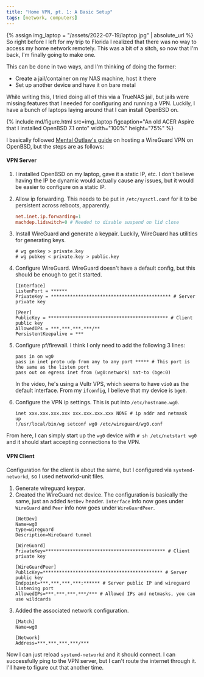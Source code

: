 ```yaml
---
title: "Home VPN, pt. 1: A Basic Setup"
tags: [network, computers]
---
```

{% assign img_laptop = "/assets/2022-07-19/laptop.jpg" | absolute_url %}
So right before I left for my trip to Florida I realized that there was no way to access my
home network remotely. This was a bit of a sitch, so now that I'm back, I'm finally going to make one.

This can be done in two ways, and I'm thinking of doing the former:
- Create a jail/container on my NAS machine, host it there
- Set up another device and have it on bare metal

While writing this, I tried doing all of this via a TrueNAS jail, but jails were missing features that I needed
for configuring and running a VPN. Luckily, I have a bunch of laptops laying around that I can install
OpenBSD on.

{% include md/figure.html src=img_laptop figcaption="An old ACER Aspire that I installed OpenBSD 7.1 onto" width="100%" height="75%" %}

I basically followed [Mental Outlaw's guide](https://www.youtube.com/watch?v=szGsh5J9bzY) on hosting a 
WireGuard VPN on OpenBSD, but the steps are as follows:

#### VPN Server
1. I installed OpenBSD on my laptop, gave it a static IP, etc. I don't believe having the IP be
dynamic would actually cause any issues, but it would be easier to configure on a static IP.

2. Allow ip forwarding. This needs to be put in `/etc/sysctl.conf` for it to be persistent across reboots, apparently.
    ```conf
    net.inet.ip.forwarding=1
    machdep.lidswitch=0 # Needed to disable suspend on lid close
    ```

3. Install WireGuard and generate a keypair. Luckily, WireGuard has utilities for generating keys.
    ```
    # wg genkey > private.key
    # wg pubkey < private.key > public.key
    ```

4. Configure WireGuard. WireGuard doesn't have a default config, but this should be enough to get it started.
    ```
    [Interface]
    ListenPort = ******
    PrivateKey = ******************************************** # Server private key
    
    [Peer]
    PublicKey = ******************************************** # Client public key
    AllowedIPs = ***.***.***.***/**
    PersistentKeepalive = ***
    ```

5. Configure pf/firewall. I think I only need to add the following 3 lines:
    ```
    pass in on wg0
    pass in inet proto udp from any to any port ***** # This port is the same as the listen port
    pass out on egress inet from (wg0:network) nat-to (bge:0)
    ```
   In the video, he's using a Vultr VPS, which seems to have `vio0` as the default interface.
   From my `ifconfig`, I believe that my device is `bge0`.

6. Configure the VPN ip settings. This is put into `/etc/hostname.wg0`.
    ```
    inet xxx.xxx.xxx.xxx xxx.xxx.xxx.xxx NONE # ip addr and netmask
    up
    !/usr/local/bin/wg setconf wg0 /etc/wireguard/wg0.conf
    ```
From here, I can simply start up the `wg0` device with
    ```
    # sh /etc/netstart wg0
    ```
and it should start accepting connections to the VPN.

#### VPN Client
Configuration for the client is about the same, but I configured via `systemd-networkd`, so I used networkd-unit files.
1. Generate wireguard keypar.
2. Created the WireGuard net device. The configuration is basically the same, just an added `NetDev` header. 
`Interface` info now goes under `WireGuard` and `Peer` info now goes under `WireGuardPeer`.
    ```
    [NetDev]
    Name=wg0
    type=wireguard
    Description=WireGuard tunnel
    
    [WireGuard]
    PrivateKey=******************************************** # Client private key

    [WireGuardPeer]
    PublicKey=******************************************** # Server public key
    Endpoint=***.***.***.***:****** # Server public IP and wireguard listening port
    AllowedIPs=***.***.***.***/*** # Allowed IPs and netmasks, you can use wildcards
    ```
3. Added the associated network configuration. 
    ```
    [Match]
    Name=wg0
    
    [Network]
    Address=***.***.***.***/***
    ```

Now I can just reload `systemd-networkd` and it should connect. I can successfully ping to the VPN server, but I can't route the internet through it. I'll have to figure out that another time.
